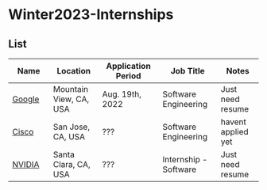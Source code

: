 # Winter2023-Internships

## List

|Name<img width=200/>|Location<img width=200/>|Application Period<img width=200/>|Job Title<img width=200/>|Notes<img width=200/>|
|---|---|---|---|---|
|[Google](https://careers.google.com/jobs/results/119412589869310662-software-engineering-intern-bachelors-winter-2023/)|Mountain View, CA, USA|Aug. 19th, 2022|Software Engineering| Just need resume|
|[Cisco](https://jobs.cisco.com/jobs/ProjectDetail/Software-Engineer-II-Co-Op-United-States/1380735)|San Jose, CA, USA|???|Software Engineering|havent applied yet|
|[NVIDIA](https://nvidia.wd5.myworkdayjobs.com/en-US/UniversityJobs/job/US-CA-Santa-Clara/Interested-in-Internships---Software-2023_JR1961144-1)|Santa Clara, CA, USA|???|Internship - Software|Just need resume|
